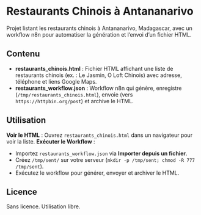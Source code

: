 # Restaurants Chinois à Antananarivo

Projet listant les restaurants chinois à Antananarivo, Madagascar, avec un workflow n8n pour automatiser la génération et l’envoi d’un fichier HTML.

## Contenu
- **restaurants_chinois.html** : Fichier HTML affichant une liste de restaurants chinois (ex. : Le Jasmin, O Loft Chinois) avec adresse, téléphone et liens Google Maps.
- **restaurants_workflow.json** : Workflow n8n qui génère, enregistre (`/tmp/restaurants_chinois.html`), envoie (vers `https://httpbin.org/post`) et archive le HTML.

## Utilisation
 **Voir le HTML** : Ouvrez `restaurants_chinois.html` dans un navigateur pour voir la liste.
 **Exécuter le Workflow** :
   - Importez `restaurants_workflow.json` via **Importer depuis un fichier**.
   - Créez `/tmp/sent/` sur votre serveur (`mkdir -p /tmp/sent; chmod -R 777 /tmp/sent`).
   - Exécutez le workflow pour générer, envoyer et archiver le HTML.


## Licence
Sans licence. Utilisation libre.
